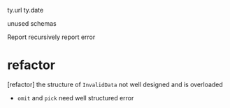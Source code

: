 ty.url
ty.date

unused schemas

Report recursively report error

# refactor

[refactor] the structure of `InvalidData` not well designed and is overloaded

- `omit` and `pick` need well structured error
